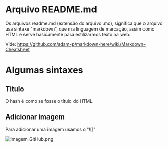 # Arquivo README.md 

Os arquivos readme.md (extensão do arquivo .md), significa que o arquivo usa sintaxe "markdown", que ma linguagem de marcação, assim como HTML e serve basicamente para estilizarmos texto na web.

Vide: https://github.com/adam-p/markdown-here/wiki/Markdown-Cheatsheet

# Algumas sintaxes

## Titulo

O hash é como se fosse o título do HTML.

## Adicionar imagem

Para adicionar uma imagem usamos o "![]"

![Imagem_GitHub.png](GitHub)
